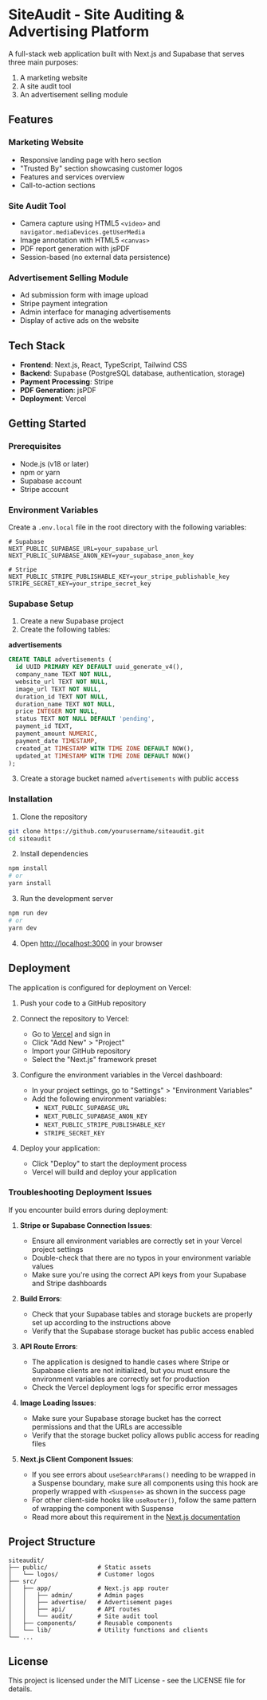 # SiteAudit - Site Auditing & Advertising Platform

A full-stack web application built with Next.js and Supabase that serves three main purposes:
1. A marketing website
2. A site audit tool
3. An advertisement selling module

## Features

### Marketing Website
- Responsive landing page with hero section
- "Trusted By" section showcasing customer logos
- Features and services overview
- Call-to-action sections

### Site Audit Tool
- Camera capture using HTML5 `<video>` and `navigator.mediaDevices.getUserMedia`
- Image annotation with HTML5 `<canvas>`
- PDF report generation with jsPDF
- Session-based (no external data persistence)

### Advertisement Selling Module
- Ad submission form with image upload
- Stripe payment integration
- Admin interface for managing advertisements
- Display of active ads on the website

## Tech Stack

- **Frontend**: Next.js, React, TypeScript, Tailwind CSS
- **Backend**: Supabase (PostgreSQL database, authentication, storage)
- **Payment Processing**: Stripe
- **PDF Generation**: jsPDF
- **Deployment**: Vercel

## Getting Started

### Prerequisites

- Node.js (v18 or later)
- npm or yarn
- Supabase account
- Stripe account

### Environment Variables

Create a `.env.local` file in the root directory with the following variables:

```
# Supabase
NEXT_PUBLIC_SUPABASE_URL=your_supabase_url
NEXT_PUBLIC_SUPABASE_ANON_KEY=your_supabase_anon_key

# Stripe
NEXT_PUBLIC_STRIPE_PUBLISHABLE_KEY=your_stripe_publishable_key
STRIPE_SECRET_KEY=your_stripe_secret_key
```

### Supabase Setup

1. Create a new Supabase project
2. Create the following tables:

**advertisements**
```sql
CREATE TABLE advertisements (
  id UUID PRIMARY KEY DEFAULT uuid_generate_v4(),
  company_name TEXT NOT NULL,
  website_url TEXT NOT NULL,
  image_url TEXT NOT NULL,
  duration_id TEXT NOT NULL,
  duration_name TEXT NOT NULL,
  price INTEGER NOT NULL,
  status TEXT NOT NULL DEFAULT 'pending',
  payment_id TEXT,
  payment_amount NUMERIC,
  payment_date TIMESTAMP,
  created_at TIMESTAMP WITH TIME ZONE DEFAULT NOW(),
  updated_at TIMESTAMP WITH TIME ZONE DEFAULT NOW()
);
```

3. Create a storage bucket named `advertisements` with public access

### Installation

1. Clone the repository
```bash
git clone https://github.com/yourusername/siteaudit.git
cd siteaudit
```

2. Install dependencies
```bash
npm install
# or
yarn install
```

3. Run the development server
```bash
npm run dev
# or
yarn dev
```

4. Open [http://localhost:3000](http://localhost:3000) in your browser

## Deployment

The application is configured for deployment on Vercel:

1. Push your code to a GitHub repository
2. Connect the repository to Vercel:
   - Go to [Vercel](https://vercel.com) and sign in
   - Click "Add New" > "Project"
   - Import your GitHub repository
   - Select the "Next.js" framework preset

3. Configure the environment variables in the Vercel dashboard:
   - In your project settings, go to "Settings" > "Environment Variables"
   - Add the following environment variables:
     - `NEXT_PUBLIC_SUPABASE_URL`
     - `NEXT_PUBLIC_SUPABASE_ANON_KEY`
     - `NEXT_PUBLIC_STRIPE_PUBLISHABLE_KEY`
     - `STRIPE_SECRET_KEY`

4. Deploy your application:
   - Click "Deploy" to start the deployment process
   - Vercel will build and deploy your application

### Troubleshooting Deployment Issues

If you encounter build errors during deployment:

1. **Stripe or Supabase Connection Issues**: 
   - Ensure all environment variables are correctly set in your Vercel project settings
   - Double-check that there are no typos in your environment variable values
   - Make sure you're using the correct API keys from your Supabase and Stripe dashboards

2. **Build Errors**: 
   - Check that your Supabase tables and storage buckets are properly set up according to the instructions above
   - Verify that the Supabase storage bucket has public access enabled

3. **API Route Errors**: 
   - The application is designed to handle cases where Stripe or Supabase clients are not initialized, but you must ensure the environment variables are correctly set for production
   - Check the Vercel deployment logs for specific error messages

4. **Image Loading Issues**: 
   - Make sure your Supabase storage bucket has the correct permissions and that the URLs are accessible
   - Verify that the storage bucket policy allows public access for reading files

5. **Next.js Client Component Issues**:
   - If you see errors about `useSearchParams()` needing to be wrapped in a Suspense boundary, make sure all components using this hook are properly wrapped with `<Suspense>` as shown in the success page
   - For other client-side hooks like `useRouter()`, follow the same pattern of wrapping the component with Suspense
   - Read more about this requirement in the [Next.js documentation](https://nextjs.org/docs/messages/missing-suspense-with-csr-bailout)

## Project Structure

```
siteaudit/
├── public/              # Static assets
│   └── logos/           # Customer logos
├── src/
│   ├── app/             # Next.js app router
│   │   ├── admin/       # Admin pages
│   │   ├── advertise/   # Advertisement pages
│   │   ├── api/         # API routes
│   │   └── audit/       # Site audit tool
│   ├── components/      # Reusable components
│   └── lib/             # Utility functions and clients
└── ...
```

## License

This project is licensed under the MIT License - see the LICENSE file for details.
